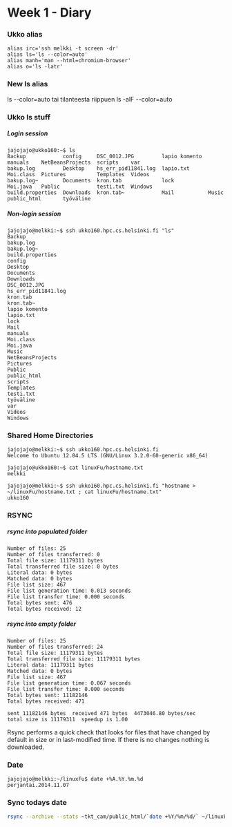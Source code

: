 # Week 1 - Diary

### Ukko alias
```
alias irc='ssh melkki -t screen -dr'
alias ls='ls --color=auto'
alias manh='man --html=chromium-browser'
alias o='ls -latr'
```

### New ls alias
ls --color=auto tai tilanteesta riippuen ls -alF --color=auto

### Ukko ls stuff
##### Login session
```
jajojajo@ukko160:~$ ls
Backup            config     DSC_0012.JPG         lapio komento  manuals    NetBeansProjects  scripts    var
bakup.log         Desktop    hs_err_pid11841.log  lapio.txt      Moi.class  Pictures          Templates  Videos
bakup.log~        Documents  kron.tab             lock           Moi.java   Public            testi.txt  Windows
build.properties  Downloads  kron.tab~            Mail           Music      public_html       työväline
```

##### Non-login session
```
jajojajo@melkki:~$ ssh ukko160.hpc.cs.helsinki.fi "ls"
Backup
bakup.log
bakup.log~
build.properties
config
Desktop
Documents
Downloads
DSC_0012.JPG
hs_err_pid11841.log
kron.tab
kron.tab~
lapio komento
lapio.txt
lock
Mail
manuals
Moi.class
Moi.java
Music
NetBeansProjects
Pictures
Public
public_html
scripts
Templates
testi.txt
työväline
var
Videos
Windows
```

### Shared Home Directories
```
jajojajo@melkki:~$ ssh ukko160.hpc.cs.helsinki.fi
Welcome to Ubuntu 12.04.5 LTS (GNU/Linux 3.2.0-60-generic x86_64)

jajojajo@ukko160:~$ cat linuxFu/hostname.txt 
melkki

jajojajo@melkki:~$ ssh ukko160.hpc.cs.helsinki.fi "hostname > ~/linuxFu/hostname.txt ; cat linuxFu/hostname.txt"
ukko160
```

### RSYNC
##### rsync into populated folder
```
Number of files: 25
Number of files transferred: 0
Total file size: 11179311 bytes
Total transferred file size: 0 bytes
Literal data: 0 bytes
Matched data: 0 bytes
File list size: 467
File list generation time: 0.013 seconds
File list transfer time: 0.000 seconds
Total bytes sent: 476
Total bytes received: 12
```

##### rsync into empty folder
```
Number of files: 25
Number of files transferred: 24
Total file size: 11179311 bytes
Total transferred file size: 11179311 bytes
Literal data: 11179311 bytes
Matched data: 0 bytes
File list size: 467
File list generation time: 0.067 seconds
File list transfer time: 0.000 seconds
Total bytes sent: 11182146
Total bytes received: 471

sent 11182146 bytes  received 471 bytes  4473046.80 bytes/sec
total size is 11179311  speedup is 1.00
```

Rsync performs a quick check that looks for files that have changed by default in size or in last-modified time. If there is no changes nothing is downloaded.

### Date
```
jajojajo@melkki:~/linuxFu$ date +%A.%Y.%m.%d
perjantai.2014.11.07
```
### Sync todays date
``` bash
rsync --archive --stats ~tkt_cam/public_html/`date +%Y/%m/%d/` ~/linuxFu/rsync/tkt_cam/`date +%A.%Y.%m.%d/`
``` 
